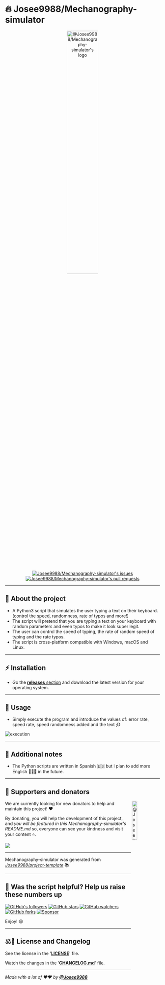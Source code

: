 <!-- markdownlint-disable MD032 MD033-->
# 🔥 **Josee9988/Mechanography-simulator**

<div align="center">
  <a href="https://github.com/Josee9988/Mechanography-simulator">
    <img width="45%" src="https://i.imgur.com/PuInN3X.png" alt="@Josee9988/Mechanography-simulator's logo">
  </a>
  <br>
  <a href="https://github.com/Josee9988/Mechanography-simulator/issues">
    <img src="https://img.shields.io/github/issues/Josee9988/Mechanography-simulator?color=0088ff&style=for-the-badge&logo=github" alt="Josee9988/Mechanography-simulator's issues"/>
  </a>
  <a href="https://github.com/Josee9988/Mechanography-simulator/pulls">
    <img src="https://img.shields.io/github/issues-pr/Josee9988/Mechanography-simulator?color=0088ff&style=for-the-badge&logo=github"  alt="Josee9988/Mechanography-simulator's pull requests"/>
  </a>
</div>

---

## 🤔 **About the project**

* A Python3 script that simulates the user typing a text on their keyboard. (control the speed, randomness, rate of typos and more!)
* The script will pretend that you are typing a text on your keyboard with random parameters and even typos to make it look super legit.
* The user can control the speed of typing, the rate of random speed of typing and the rate typos.
* The script is cross-platform compatible with Windows, macOS and Linux.

---

## ⚡ **Installation**

* Go the [**releases** section](https://github.com/Josee9988/Mechanography-simulator/releases) and download the latest version for your operating system.

---

## 🚀 **Usage**

* Simply execute the program and introduce the values of: error rate, speed rate, speed randomness added and the text ;D

<img src="https://i.imgur.com/7iesvpS.gif" alt="execution" title="execution"/>

---

## 📝 **Additional notes**

* The Python scripts are written in Spanish 🇪🇸 but I plan to add more English 🏴󠁧󠁢󠁥󠁮󠁧󠁿🇺🇸 in the future.

---

## 🍰 **Supporters and donators**

<!-- Change your small logo -->
<a href="https://github.com/Josee9988/Mechanography simulator">
  <img alt="@Josee9988/Mechanography simulator's brand logo without text" align="right" src="https://i.imgur.com/3qK1sie.png" width="18%" />
</a>

We are currently looking for new donators to help and maintain this project! ❤️

By donating, you will help the development of this project, and *you will be featured in this Mechanography-simulator's README.md* so, everyone can see your kindness and visit your content ⭐.

<a href="https://github.com/sponsors/Josee9988">
  <img src="https://img.shields.io/badge/Sponsor-Josee9988/Mechanography simulator-blue?logo=github-sponsors&style=for-the-badge&color=red">
</a>

<!-- LINK TO YOUR DONATING PAGES HERE -->

---

Mechanography-simulator was generated from *[Josee9988/project-template](https://github.com/Josee9988/project-template)* 📚

---

## 🎉 Was the script helpful? Help us raise these numbers up

[![GitHub's followers](https://img.shields.io/github/followers/Josee9988.svg?style=social)](https://github.com/Josee9988)
[![GitHub stars](https://img.shields.io/github/stars/Josee9988/Mechanography-simulator.svg?style=social)](https://github.com/Josee9988/Mechanography-simulator/stargazers)
[![GitHub watchers](https://img.shields.io/github/watchers/Josee9988/Mechanography-simulator.svg?style=social)](https://github.com/Josee9988/Mechanography-simulator/watchers)
[![GitHub forks](https://img.shields.io/github/forks/Josee9988/Mechanography-simulator.svg?style=social)](https://github.com/Josee9988/Mechanography-simulator/network/members)
[![Sponsor](https://img.shields.io/static/v1?label=Sponsor&message=%E2%9D%A4&logo=github-sponsors&color=red&style=social)](https://github.com/sponsors/Josee9988)

Enjoy! 😃

---

## ⚖️📝 **License and Changelog**

See the license in the '**[LICENSE](LICENSE)**' file.

Watch the changes in the '**[CHANGELOG.md](CHANGELOG.md)**' file.

---

_Made with a lot of ❤️❤️ by **[@Josee9988](https://github.com/Josee9988)**_
